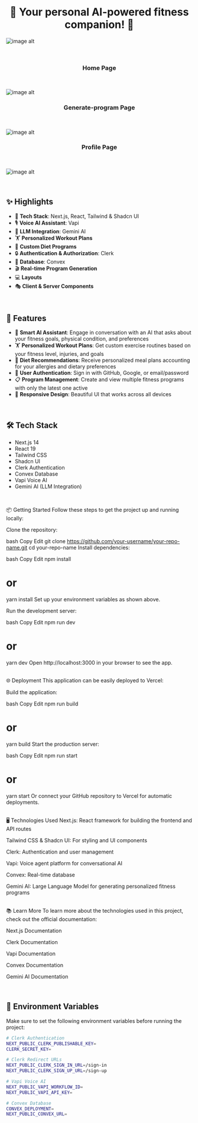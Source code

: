 <h1 align="center">💪 Your personal AI-powered fitness companion! 🤖</h1>


   ![image alt](/public/poster.png)

   <br>
    
  <h3 align="center">Home Page</h3> <br>
  
   ![image alt](/public/fitbit-ai.png)

   
  <h3 align="center">Generate-program Page</h3> <br>
  
   ![image alt](/public/generate_program.png)

   
  <h3 align="center">Profile Page</h3> <br>
  
   ![image alt](/public/profile_page.png)


   <br>

   ## ✨ Highlights

- 🚀 **Tech Stack**: Next.js, React, Tailwind & Shadcn UI
- 🎙️ **Voice AI Assistant**: Vapi
- 🧠 **LLM Integration**: Gemini AI
- 🏋️ **Personalized Workout Plans**
- 🥗 **Custom Diet Programs**
- 🔒 **Authentication & Authorization**: Clerk
- 💾 **Database**: Convex
- 🎬 **Real-time Program Generation**
- 💻 **Layouts**
- 🎭 **Client & Server Components**

<br>

## 🚀 Features

- 🤖 **Smart AI Assistant**: Engage in conversation with an AI that asks about your fitness goals, physical condition, and preferences
- 🏋️ **Personalized Workout Plans**: Get custom exercise routines based on your fitness level, injuries, and goals
- 🥗 **Diet Recommendations**: Receive personalized meal plans accounting for your allergies and dietary preferences
- 🔐 **User Authentication**: Sign in with GitHub, Google, or email/password
- 📋 **Program Management**: Create and view multiple fitness programs with only the latest one active
- 📱 **Responsive Design**: Beautiful UI that works across all devices


<br>

## 🛠️ Tech Stack

- Next.js 14
- React 19
- Tailwind CSS
- Shadcn UI
- Clerk Authentication
- Convex Database
- Vapi Voice AI
- Gemini AI (LLM Integration)

<br>

📦 Getting Started
Follow these steps to get the project up and running locally:

Clone the repository:

bash
Copy
Edit
git clone https://github.com/your-username/your-repo-name.git
cd your-repo-name
Install dependencies:

bash
Copy
Edit
npm install
# or
yarn install
Set up your environment variables as shown above.

Run the development server:

bash
Copy
Edit
npm run dev
# or
yarn dev
Open http://localhost:3000 in your browser to see the app.

<br>
🌐 Deployment
This application can be easily deployed to Vercel:

Build the application:

bash
Copy
Edit
npm run build
# or
yarn build
Start the production server:

bash
Copy
Edit
npm run start
# or
yarn start
Or connect your GitHub repository to Vercel for automatic deployments.

<br>
🖥️ Technologies Used
Next.js: React framework for building the frontend and API routes

Tailwind CSS & Shadcn UI: For styling and UI components

Clerk: Authentication and user management

Vapi: Voice agent platform for conversational AI

Convex: Real-time database

Gemini AI: Large Language Model for generating personalized fitness programs

<br>
📚 Learn More
To learn more about the technologies used in this project, check out the official documentation:

Next.js Documentation

Clerk Documentation

Vapi Documentation

Convex Documentation

Gemini AI Documentation

<br>


## 🔑 Environment Variables

Make sure to set the following environment variables before running the project:

```bash
# Clerk Authentication
NEXT_PUBLIC_CLERK_PUBLISHABLE_KEY=
CLERK_SECRET_KEY=

# Clerk Redirect URLs
NEXT_PUBLIC_CLERK_SIGN_IN_URL=/sign-in
NEXT_PUBLIC_CLERK_SIGN_UP_URL=/sign-up

# Vapi Voice AI
NEXT_PUBLIC_VAPI_WORKFLOW_ID=
NEXT_PUBLIC_VAPI_API_KEY=

# Convex Database
CONVEX_DEPLOYMENT=
NEXT_PUBLIC_CONVEX_URL=
